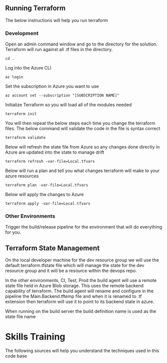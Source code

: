 

## Running Terraform

The below instructions will help you run terraform

### Development

Open an admin command window and go to the directory for the solution.  Terraform will run against all .tf files in the directory.



```
cd .
```

Log into the Azure CLI

```
az login 
```

Set the subscription in Azure you want to use

```
az account set --subscription "[SUBSCRIPTION NAME]"
```

Initialize Terraform so you will load all of the modules needed

```
terraform init
```

You will then repeat the below steps each time you change the terraform files.  The below command will validate the code in the file is syntax correct
```
terraform validate
```

Below will refresh the state file from Azure so any changes done directly in Azure are updated into the state to manage drift
```
terraform refresh -var-file=Local.tfvars
```

Below will run a plan and tell you what changes terraform will make to your azure resources

```
terraform plan -var-file=Local.tfvars
```


Below will apply the changes to Azure
```
terraform apply -var-file=Local.tfvars
```


### Other Environments

Trigger the build/release pipeline for the environment that will do everything for you.
 

## Terraform State Management

On the local developer machine for the dev resource group we will use the default terraform.tfstate file which will manage the state for the dev resource group and it will be a resource within the devops repo.

In the other environments, CI, Test, Prod the build agent will use a remote state file held in Azure Blob storage.  This uses the remote backend capability of terraform.
The build agent will rename and configure in the pipeline the Main.Backend.tftemp file and when it is renamed to .tf extension then terraform will use it to point to its backend state in azure.

When running on the build server the build definition name is used as the state file name



# Skills Training

The following sources will help you understand the techniques used in this code base